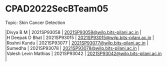 # CPAD2022SecBTeam05

Topic: Skin Cancer Detection

|Divya B M | 2021SP93058 | 2021SP93058@wilp.bits-pilani.ac.in |<br>
|H Deepak D Bhat | 2021SP93015 | 2021SP93015@wilp.bits-pilani.ac.in |<br>
|Roshni Kundu | 2021SP93077 | 2021SP93077@wilp.bits-pilani.ac.in |<br>
|Sumedha | 2021SP93078 | 2021SP93078@wilp.bits-pilani.ac.in |<br>
|Valesh Levin Mathias | 2021SP93042 | 2021SP93042@wilp.bits-pilani.ac.in |<br>
